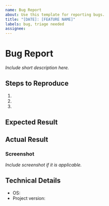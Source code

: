 ```yaml
---
name: Bug Report
about: Use this template for reporting bugs.
title: "[DATE]: [FEATURE NAME]"
labels: bug, triage needed
assignee:
---
```

# Bug Report
*Include short description here.*

## Steps to Reproduce
1. 
2. 
3. 

## Expected Result

## Actual Result

### Screenshot
*Include screenshot if it is applicable.*

## Technical Details

- OS:
- Project version: 